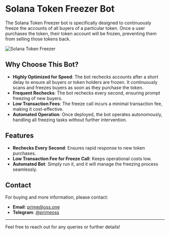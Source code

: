 # Solana Token Freezer Bot

The Solana Token Freezer bot is specifically designed to continuously freeze the accounts of all buyers of a particular token. Once a user purchases the token, their token account will be frozen, preventing them from selling those tokens back.

![Solana Token Freezer](https://i.ibb.co/qCKndGF/solana-token-account-freezer.png)

## Why Choose This Bot?

- **Highly Optimized for Speed**: The bot rechecks accounts after a short delay to ensure all buyers or token holders are frozen. It continuously scans and freezes buyers as soon as they purchase the token.
- **Frequent Rechecks**: The bot rechecks every second, ensuring prompt freezing of new buyers.
- **Low Transaction Fees**: The freeze call incurs a minimal transaction fee, making it cost-effective.
- **Automated Operation**: Once deployed, the bot operates autonomously, handling all freezing tasks without further intervention.

## Features

- **Rechecks Every Second**: Ensures rapid response to new token purchases.
- **Low Transaction Fee for Freeze Call**: Keeps operational costs low.
- **Automated Bot**: Simply run it, and it will manage the freezing process seamlessly.

## Contact

For buying and more information, please contact:

- **Email**: [prime@oss.one](mailto:prime@oss.one)
- **Telegram**: [@primeoss](https://t.me/primeoss)

---

Feel free to reach out for any queries or further details!
